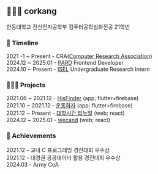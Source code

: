 ## 👨🏻‍💻 corkang
한동대학교 전산전자공학부 컴퓨터공학심화전공 21학번

### 📍 Timeline
2021 -1 ~ Present - CRA([Computer Research Association](https://github.com/cra16))\
2024.12 ~ 2025.01 - [PARD](https://github.com/Club-PARD) Frontend Developer\
2024.10 ~ Present - [ISEL](https://isel.handong.edu/) Undergraduate Research Intern

### 🏃🏻‍♂️ Projects 
2021.06 ~ 2021.12 - [HisFinder](https://github.com/juyoungIt/HisFinder) (app; flutter+firebase)\
2021.10 ~ 2021.12 - [운동하자](https://github.com/ParkSangbeomm/LetsExercise) (app; flutter+firebase)\
2021.12 ~ Present - [대학시간 리뉴얼](https://github.com/seokmin01/college-timetable-renewal/issues) (web; react)\
2024.12 ~ 2025.01 - [wecand](https://github.com/Club-PARD/GemLense-FE) (web; react)

### 🏅 Achievements
2021.12 - 교내 C 프로그래밍 경진대회 우수상\
2021.12 - 대경권 공공데이터 활용 경진대회 우수상\
2024.03 - Army CoA
